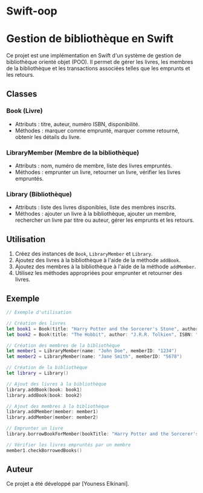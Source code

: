 # Swift-oop
# Gestion de bibliothèque en Swift

Ce projet est une implémentation en Swift d'un système de gestion de bibliothèque orienté objet (POO). Il permet de gérer les livres, les membres de la bibliothèque et les transactions associées telles que les emprunts et les retours.

## Classes

### Book (Livre)

- Attributs : titre, auteur, numéro ISBN, disponibilité.
- Méthodes : marquer comme emprunté, marquer comme retourné, obtenir les détails du livre.

### LibraryMember (Membre de la bibliothèque)

- Attributs : nom, numéro de membre, liste des livres empruntés.
- Méthodes : emprunter un livre, retourner un livre, vérifier les livres empruntés.

### Library (Bibliothèque)

- Attributs : liste des livres disponibles, liste des membres inscrits.
- Méthodes : ajouter un livre à la bibliothèque, ajouter un membre, rechercher un livre par titre ou auteur, gérer les emprunts et les retours.

## Utilisation

1. Créez des instances de `Book`, `LibraryMember` et `Library`.
2. Ajoutez des livres à la bibliothèque à l'aide de la méthode `addBook`.
3. Ajoutez des membres à la bibliothèque à l'aide de la méthode `addMember`.
4. Utilisez les méthodes appropriées pour emprunter et retourner des livres.

## Exemple

```swift
// Exemple d'utilisation

// Création des livres
let book1 = Book(title: "Harry Potter and the Sorcerer's Stone", author: "J.K. Rowling", ISBN: "9780590353427")
let book2 = Book(title: "The Hobbit", author: "J.R.R. Tolkien", ISBN: "9780547928227")

// Création des membres de la bibliothèque
let member1 = LibraryMember(name: "John Doe", memberID: "1234")
let member2 = LibraryMember(name: "Jane Smith", memberID: "5678")

// Création de la bibliothèque
let library = Library()

// Ajout des livres à la bibliothèque
library.addBook(book: book1)
library.addBook(book: book2)

// Ajout des membres à la bibliothèque
library.addMember(member: member1)
library.addMember(member: member2)

// Emprunter un livre
library.borrowBookForMember(bookTitle: "Harry Potter and the Sorcerer's Stone", memberID: "1234")

// Vérifier les livres empruntés par un membre
member1.checkBorrowedBooks()
```

## Auteur

Ce projet a été développé par [Youness Elkinani].

